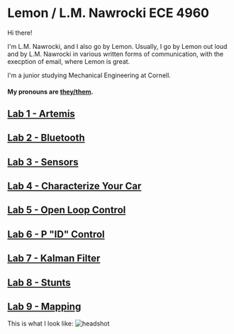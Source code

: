 # Lemon / L.M. Nawrocki ECE 4960
Hi there!

I'm L.M. Nawrocki, and I also go by Lemon. Usually, I go by Lemon out loud and by L.M. Nawrocki in various written forms of communication, with the execption of email, where Lemon is great.

I'm a junior studying Mechanical Engineering at Cornell.

#### My pronouns are [they/them](https://www.mypronouns.org/they-them).

## [Lab 1 - Artemis](https://lmnawrocki.github.io/lab1/)
## [Lab 2 -  Bluetooth](https://lmnawrocki.github.io/lab2/)
## [Lab 3 -  Sensors](https://lmnawrocki.github.io/lab3/)
## [Lab 4 - Characterize Your Car](https://lmnawrocki.github.io/lab4)
## [Lab 5 - Open Loop Control](https://lmnawrocki.github.io/lab5)
## [Lab 6 - P "ID" Control](https://lmnawrocki.github.io/lab6)
## [Lab 7 - Kalman Filter](https://lmnawrocki.github.io/lab7)
## [Lab 8 - Stunts](https://lmnawrocki.github.io/lab8)
## [Lab 9 - Mapping](https://lmnawrocki.github.io/lab9)

This is what I look like:
![headshot](/images/lmn68_headshot.jpg)
